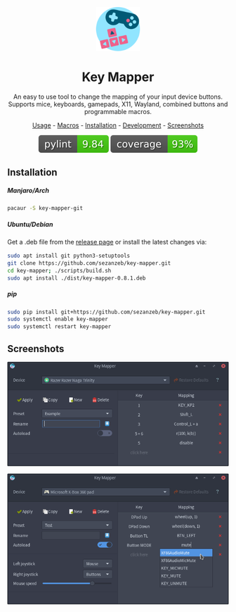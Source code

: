<p align="center"><img src="data/key-mapper.svg" width=100/></p>

<h1 align="center">Key Mapper</h1>

<p align="center">
  An easy to use tool to change the mapping of your input device buttons.<br/>
  Supports mice, keyboards, gamepads, X11, Wayland, combined buttons and programmable macros.
</p>

<p align="center"><a href="readme/usage.md">Usage</a> - <a href="readme/macros.md">Macros</a> - <a href="#installation">Installation</a> - <a href="readme/development.md">Development</a> - <a href="#screenshots">Screenshots</a></p>

<p align="center"><img src="readme/pylint.svg"/> <img src="readme/coverage.svg"/></p>

## Installation

##### Manjaro/Arch

```bash
pacaur -S key-mapper-git
```

##### Ubuntu/Debian

Get a .deb file from the [release page](https://github.com/sezanzeb/key-mapper/releases)
or install the latest changes via:

```bash
sudo apt install git python3-setuptools
git clone https://github.com/sezanzeb/key-mapper.git
cd key-mapper; ./scripts/build.sh
sudo apt install ./dist/key-mapper-0.8.1.deb
```

##### pip

```bash
sudo pip install git+https://github.com/sezanzeb/key-mapper.git
sudo systemctl enable key-mapper
sudo systemctl restart key-mapper
```

## Screenshots

<p align="center">
  <img src="readme/screenshot.png"/>
</p>

<p align="center">
  <img src="readme/screenshot_2.png"/>
</p>
